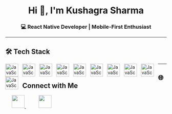 <h1 align="center">Hi 👋, I'm Kushagra Sharma</h1>
<h3 align="center">💻 React Native Developer | Mobile-First Enthusiast</h3>

---

## 🛠️ Tech Stack 
<div>
<img align="left" alt="JavaScript" width="40" style="padding-right: 10px" src="https://cdn.jsdelivr.net/gh/devicons/devicon@latest/icons/javascript/javascript-original.svg" />
<img align="left" alt="JavaScript" width="40" style="padding-right: 10px" src="https://cdn.jsdelivr.net/gh/devicons/devicon@latest/icons/typescript/typescript-original.svg" />
<img align="left" alt="JavaScript" width="40" style="padding-right: 10px" src="https://cdn.jsdelivr.net/gh/devicons/devicon@latest/icons/reactnative/reactnative-original-wordmark.svg" />
<img align="left" alt="JavaScript" width="40" style="padding-right: 10px" src="https://cdn.jsdelivr.net/gh/devicons/devicon@latest/icons/expo/expo-original-wordmark.svg" />
<img align="left" alt="JavaScript" width="40" style="padding-right: 10px" src="https://cdn.jsdelivr.net/gh/devicons/devicon@latest/icons/nodejs/nodejs-original-wordmark.svg" />
<img align="left" alt="JavaScript" width="40" style="padding-right: 10px" src="https://cdn.jsdelivr.net/gh/devicons/devicon@latest/icons/express/express-original.svg" />
<img align="left" alt="JavaScript" width="40" style="padding-right: 10px" src="https://cdn.jsdelivr.net/gh/devicons/devicon@latest/icons/firebase/firebase-original.svg" />
<img align="left" alt="JavaScript" width="40" style="padding-right: 10px" src="https://cdn.jsdelivr.net/gh/devicons/devicon@latest/icons/git/git-original.svg" />
<img align="left" alt="JavaScript" width="40" style="padding-right: 10px" src="https://cdn.jsdelivr.net/gh/devicons/devicon@latest/icons/github/github-original.svg" />
<img align="left" alt="JavaScript" width="40" style="padding-right: 10px" src="https://cdn.jsdelivr.net/gh/devicons/devicon@latest/icons/androidstudio/androidstudio-original.svg" />
</div>

---

## 🌐 Connect with Me  

<div>
  <a href="https://linkedin.com/in/kushgr-shrma" target="_blank" style="margin: 0 20px;">
    <img width="40" height="40" src="https://cdn.jsdelivr.net/gh/devicons/devicon@latest/icons/linkedin/linkedin-original.svg" />
  </a>
  <a href="mailto:kushgr.shrma@gmail.com" style="margin: 0 20px;">
    <img width="40" height="40" src="https://cdn-icons-png.flaticon.com/512/732/732200.png"/>
  </a>
</div>
